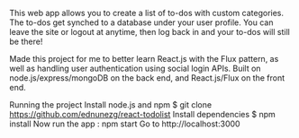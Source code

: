 
This web app allows you to create a list of to-dos with custom categories. The to-dos get synched to a database under your user profile. You can leave the site or logout at anytime, then log back in and your to-dos will still be there!

Made this project for me to better learn React.js with the Flux pattern, as well as handling user authentication using social login APIs. Built on node.js/express/mongoDB on the back end, and React.js/Flux on the front end.

Running the project
Install node.js and npm
$ git clone https://github.com/ednunezg/react-todolist
Install dependencies $ npm install
Now run the app : npm start
Go to http://localhost:3000